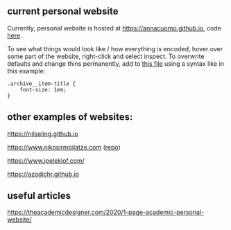 ## current personal website

Currently, personal website is hosted at https://annacuomo.github.io, code [here](https://github.com/annacuomo/annacuomo.github.io).

To see what things would look like / how everything is encoded, hover over some part of the website, right-click and select inspect.
To overwrite defaults and change thins permanently, add to [this file](https://github.com/annacuomo/annacuomo.github.io/blob/main/assets/css/main.scss) using a syntax like in this example:

```
.archive__item-title {
    font-size: 1em;
}
```

## other examples of websites:

https://nilseling.github.io

https://www.nikosirmpilatze.com ([repo](https://github.com/niksirbi/MyWebsite))

https://www.joeleklof.com/

https://azodichr.github.io

## useful articles

https://theacademicdesigner.com/2020/1-page-academic-personal-website/
